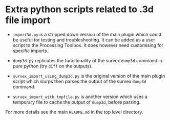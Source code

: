 # Extra python scripts related to .3d file import

* `import3d.py` is a stripped down version of the main plugin which could
be useful for testing and troubleshooting.  It can be added as a user
script to the Processing Toolbox.  It does however need customising
for specific imports.

* `dump3d.py` replicates the functionality of the survex `dump3d`
command in pure python (try `diff` on the outputs).

* `survex_import_using_dump3d.py` is the original version of the main
plugin script which slurps then parses the output of the survex
`dump3d` command.

* `survex_import_with_tmpfile.py` is another version which uses a
temporary file to cache the output of `dump3d`, before parsing.

For more details see the main `README.md` in the top level directory.
